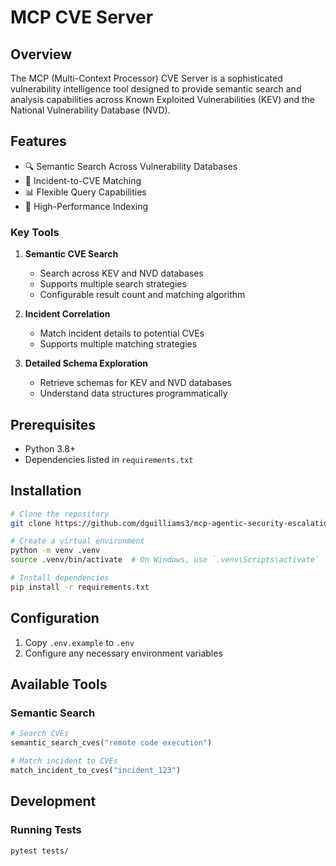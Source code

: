 # MCP CVE Server

## Overview

The MCP (Multi-Context Processor) CVE Server is a sophisticated vulnerability intelligence tool designed to provide semantic search and analysis capabilities across Known Exploited Vulnerabilities (KEV) and the National Vulnerability Database (NVD).

## Features

- 🔍 Semantic Search Across Vulnerability Databases
- 🔬 Incident-to-CVE Matching
- 📊 Flexible Query Capabilities
- 🚀 High-Performance Indexing

### Key Tools

1. **Semantic CVE Search**
   - Search across KEV and NVD databases
   - Supports multiple search strategies
   - Configurable result count and matching algorithm

2. **Incident Correlation**
   - Match incident details to potential CVEs
   - Supports multiple matching strategies

3. **Detailed Schema Exploration**
   - Retrieve schemas for KEV and NVD databases
   - Understand data structures programmatically

## Prerequisites

- Python 3.8+
- Dependencies listed in `requirements.txt`

## Installation

```bash
# Clone the repository
git clone https://github.com/dguilliams3/mcp-agentic-security-escalation.git

# Create a virtual environment
python -m venv .venv
source .venv/bin/activate  # On Windows, use `.venv\Scripts\activate`

# Install dependencies
pip install -r requirements.txt
```

## Configuration

1. Copy `.env.example` to `.env`
2. Configure any necessary environment variables

## Available Tools

### Semantic Search
```python
# Search CVEs
semantic_search_cves("remote code execution")

# Match incident to CVEs
match_incident_to_cves("incident_123")
```

## Development

### Running Tests
```bash
pytest tests/
```
